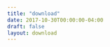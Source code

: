 ```yaml
---
title: "download"
date: 2017-10-30T00:00:00-04:00
draft: false
layout: download
---
```


<div id="main" class="index"></div>
